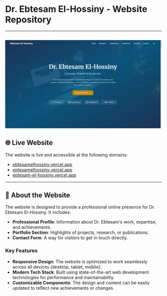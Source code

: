 # Dr. Ebtesam El-Hossiny - Website Repository

---
[![Website Screenshot](https://github.com/hassancodeanwar/eptesamelhossiny/blob/main/img/Screenshot%202025-05-04%20205224.png?raw=true)](https://ebtesamelhossiny.vercel.app)
---

## 🌐 Live Website

The website is live and accessible at the following domains:

- [ebtesamelhossiny.vercel.app](https://ebtesamelhossiny.vercel.app)
- [eptesamelhossiny.vercel.app](https://eptesamelhossiny.vercel.app)
- [eptesam-el-hossiny.vercel.app](https://eptesam-el-hossiny.vercel.app)

---

## 📖 About the Website

The website is designed to provide a professional online presence for Dr. Ebtesam El-Hossiny. It includes:

- **Professional Profile**: Information about Dr. Ebtesam's work, expertise, and achievements.
- **Portfolio Section**: Highlights of projects, research, or publications.
- **Contact Form**: A way for visitors to get in touch directly.

### Key Features

- **Responsive Design**: The website is optimized to work seamlessly across all devices (desktop, tablet, mobile).
- **Modern Tech Stack**: Built using state-of-the-art web development technologies for performance and maintainability.
- **Customizable Components**: The design and content can be easily updated to reflect new achievements or changes.

